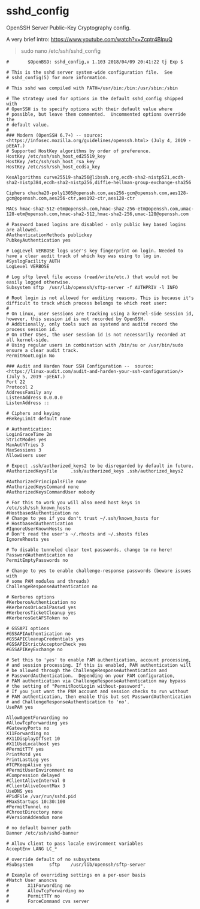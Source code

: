 # sshd_config
OpenSSH Server Public-Key Cryptography config.

A very brief intro:  https://www.youtube.com/watch?v=Zcptr4BlpuQ

>    sudo nano /etc/ssh/sshd_config
    
    #       $OpenBSD: sshd_config,v 1.103 2018/04/09 20:41:22 tj Exp $

    # This is the sshd server system-wide configuration file.  See
    # sshd_config(5) for more information.

    # This sshd was compiled with PATH=/usr/bin:/bin:/usr/sbin:/sbin

    # The strategy used for options in the default sshd_config shipped with
    # OpenSSH is to specify options with their default value where
    # possible, but leave them commented.  Uncommented options override the
    # default value.
    #
    ### Modern (OpenSSH 6.7+) -- source: <https://infosec.mozilla.org/guidelines/openssh.html> (July 4, 2019 -pEEAT.)
    # Supported HostKey algorithms by order of preference.
    HostKey /etc/ssh/ssh_host_ed25519_key
    HostKey /etc/ssh/ssh_host_rsa_key
    HostKey /etc/ssh/ssh_host_ecdsa_key

    KexAlgorithms curve25519-sha256@libssh.org,ecdh-sha2-nistp521,ecdh-sha2-nistp384,ecdh-sha2-nistp256,diffie-hellman-group-exchange-sha256

    Ciphers chacha20-poly1305@openssh.com,aes256-gcm@openssh.com,aes128-gcm@openssh.com,aes256-ctr,aes192-ctr,aes128-ctr

    MACs hmac-sha2-512-etm@openssh.com,hmac-sha2-256-etm@openssh.com,umac-128-etm@openssh.com,hmac-sha2-512,hmac-sha2-256,umac-128@openssh.com

    # Password based logins are disabled - only public key based logins are allowed.
    #AuthenticationMethods publickey
    PubkeyAuthentication yes

    # LogLevel VERBOSE logs user's key fingerprint on login. Needed to have a clear audit track of which key was using to log in.
    #SyslogFacility AUTH
    LogLevel VERBOSE

    # Log sftp level file access (read/write/etc.) that would not be easily logged otherwise.
    Subsystem sftp  /usr/lib/openssh/sftp-server -f AUTHPRIV -l INFO

    # Root login is not allowed for auditing reasons. This is because it's difficult to track which process belongs to which root user:
    #
    # On Linux, user sessions are tracking using a kernel-side session id, however, this session id is not recorded by OpenSSH.
    # Additionally, only tools such as systemd and auditd record the process session id.
    # On other OSes, the user session id is not necessarily recorded at all kernel-side.
    # Using regular users in combination with /bin/su or /usr/bin/sudo ensure a clear audit track.
    PermitRootLogin No

    ### Audit and Harden Your SSH Configuration --  source: <https://linux-audit.com/audit-and-harden-your-ssh-configuration/> (July 5, 2019 -pEEAT.)
    Port 22
    Protocol 2
    AddressFamily any
    ListenAddress 0.0.0.0
    ListenAddress ::

    # Ciphers and keying
    #RekeyLimit default none

    # Authentication:
    LoginGraceTime 2m
    StrictModes yes
    MaxAuthTries 3
    MaxSessions 3
    AllowUsers user

    # Expect .ssh/authorized_keys2 to be disregarded by default in future.
    #AuthorizedKeysFile     .ssh/authorized_keys .ssh/authorized_keys2

    #AuthorizedPrincipalsFile none
    #AuthorizedKeysCommand none
    #AuthorizedKeysCommandUser nobody

    # For this to work you will also need host keys in /etc/ssh/ssh_known_hosts
    #HostbasedAuthentication no
    # Change to yes if you don't trust ~/.ssh/known_hosts for
    # HostbasedAuthentication
    #IgnoreUserKnownHosts no
    # Don't read the user's ~/.rhosts and ~/.shosts files
    IgnoreRhosts yes

    # To disable tunneled clear text passwords, change to no here!
    PasswordAuthentication no
    PermitEmptyPasswords no

    # Change to yes to enable challenge-response passwords (beware issues with
    # some PAM modules and threads)
    ChallengeResponseAuthentication no

    # Kerberos options
    #KerberosAuthentication no
    #KerberosOrLocalPasswd yes
    #KerberosTicketCleanup yes
    #KerberosGetAFSToken no

    # GSSAPI options
    #GSSAPIAuthentication no
    #GSSAPICleanupCredentials yes
    #GSSAPIStrictAcceptorCheck yes
    #GSSAPIKeyExchange no

    # Set this to 'yes' to enable PAM authentication, account processing,
    # and session processing. If this is enabled, PAM authentication will
    # be allowed through the ChallengeResponseAuthentication and
    # PasswordAuthentication.  Depending on your PAM configuration,
    # PAM authentication via ChallengeResponseAuthentication may bypass
    # the setting of "PermitRootLogin without-password".
    # If you just want the PAM account and session checks to run without
    # PAM authentication, then enable this but set PasswordAuthentication
    # and ChallengeResponseAuthentication to 'no'.
    UsePAM yes

    AllowAgentForwarding no
    #AllowTcpForwarding yes
    #GatewayPorts no
    X11Forwarding no
    #X11DisplayOffset 10
    #X11UseLocalhost yes
    #PermitTTY yes
    PrintMotd yes
    PrintLastLog yes
    #TCPKeepAlive yes
    #PermitUserEnvironment no
    #Compression delayed
    #ClientAliveInterval 0
    #ClientAliveCountMax 3
    UseDNS yes
    #PidFile /var/run/sshd.pid
    #MaxStartups 10:30:100
    #PermitTunnel no
    #ChrootDirectory none
    #VersionAddendum none

    # no default banner path
    Banner /etc/ssh/sshd-banner

    # Allow client to pass locale environment variables
    AcceptEnv LANG LC_*

    # override default of no subsystems
    #Subsystem      sftp    /usr/lib/openssh/sftp-server

    # Example of overriding settings on a per-user basis
    #Match User anoncvs
    #       X11Forwarding no
    #       AllowTcpForwarding no
    #       PermitTTY no
    #       ForceCommand cvs server
